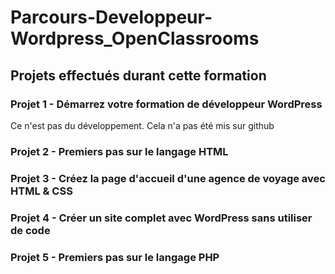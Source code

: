 # Parcours-Developpeur-Wordpress_OpenClassrooms

## Projets effectués durant cette formation

### Projet 1 - Démarrez votre formation de développeur WordPress
Ce n'est pas du développement. Cela n'a pas été mis sur github

### Projet 2 - Premiers pas sur le langage HTML

### Projet 3 - Créez la page d'accueil d'une agence de voyage avec HTML & CSS

### Projet 4 - Créer un site complet avec WordPress sans utiliser de code

### Projet 5 - Premiers pas sur le langage PHP

